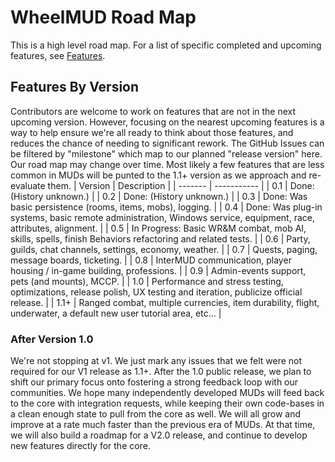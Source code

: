 # WheelMUD Road Map
This is a high level road map. For a list of specific completed and upcoming features, see [Features](Features.md).

## Features By Version
Contributors are welcome to work on features that are not in the next upcoming version.
However, focusing on the nearest upcoming features is a way to help ensure we're all ready to think about those features, and reduces the chance of needing to significant rework.
The GitHub Issues can be filtered by "milestone" which map to our planned "release version" here.
Our road map may change over time. Most likely a few features that are less common in MUDs will be punted to the 1.1+ version as we approach and re-evaluate them.
| Version | Description |
| ------- | ----------- |
| 0.1     | Done: (History unknown.) |
| 0.2     | Done: (History unknown.) |
| 0.3     | Done: Was basic persistence (rooms, items, mobs), logging. |
| 0.4     | Done: Was plug-in systems, basic remote administration, Windows service, equipment, race, attributes, alignment. |
| 0.5     | In Progress: Basic WR&M combat, mob AI, skills, spells, finish Behaviors refactoring and related tests. |
| 0.6     | Party, guilds, chat channels, settings, economy, weather. |
| 0.7     | Quests, paging, message boards, ticketing. |
| 0.8     | InterMUD communication, player housing / in-game building, professions. |
| 0.9     | Admin-events support, pets (and mounts), MCCP. |
| 1.0     | Performance and stress testing, optimizations, release polish, UX testing and iteration, publicize official release. |
| 1.1+    | Ranged combat, multiple currencies, item durability, flight, underwater, a default new user tutorial area, etc... |

### After Version 1.0
We're not stopping at v1. We just mark any issues that we felt were not required for our V1 release as 1.1+.
After the 1.0 public release, we plan to shift our primary focus onto fostering a strong feedback loop with our communities.
We hope many independently developed MUDs will feed back to the core with integration requests, while keeping their own code-bases in a clean enough state to pull from the core as well.
We will all grow and improve at a rate much faster than the previous era of MUDs.
At that time, we will also build a roadmap for a V2.0 release, and continue to develop new features directly for the core.
